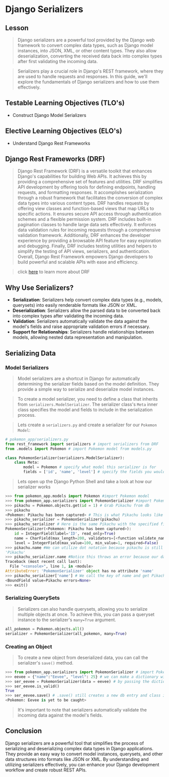 # Django Serializers

## Lesson

> Django serializers are a powerful tool provided by the Django web framework to convert complex data types, such as Django model instances, into JSON, XML, or other content types. They also allow deserialization, converting the received data back into complex types after first validating the incoming data.

> Serializers play a crucial role in Django's REST framework, where they are used to handle requests and responses. In this guide, we'll explore the fundamentals of Django serializers and how to use them effectively.

## Testable Learning Objectives (TLO's)

- Construct Django Model Serializers

## Elective Learning Objectives (ELO's)

- Understand Django Rest Frameworks

## Django Rest Frameworks (DRF)

> Django Rest Framework (DRF) is a versatile toolkit that enhances Django's capabilities for building Web APIs. It achieves this by providing a comprehensive set of features and utilities. DRF simplifies API development by offering tools for defining endpoints, handling requests, and formatting responses. It accomplishes serialization through a robust framework that facilitates the conversion of complex data types into various content types. DRF handles requests by offering view classes and function-based views that map URLs to specific actions. It ensures secure API access through authentication schemes and a flexible permission system. DRF includes built-in pagination classes to handle large data sets effectively. It enforces data validation rules for incoming requests through a comprehensive validation framework. Additionally, DRF enhances the developer experience by providing a browsable API feature for easy exploration and debugging. Finally, DRF includes testing utilities and helpers to simplify the testing of API views, serializers, and authentication. Overall, Django Rest Framework empowers Django developers to build powerful and scalable APIs with ease and efficiency.

> click [here](../../../Resources/Why_DRF.md) to learn more about DRF

## Why Use Serializers?

- **Serialization**: Serializers help convert complex data types (e.g., models, querysets) into easily renderable formats like JSON or XML.
- **Deserialization**: Serializers allow the parsed data to be converted back into complex types after validating the incoming data.
- **Validation**: Serializers automatically validate the data against the model's fields and raise appropriate validation errors if necessary.
- **Support for Relationships**: Serializers handle relationships between models, allowing nested data representation and manipulation.

## Serializing Data

### Model Serializers

> Model serializers are a shortcut in Django for automatically determining the serializer fields based on the model definition. They provide a simple way to serialize and deserialize model instances.

> To create a model serializer, you need to define a class that inherits from `serializers.ModelSerializer`. The serializer class's `Meta` inner class specifies the model and fields to include in the serialization process.

> Lets create a `serializers.py` and create a serializer for our `Pokemon Model`:

```python
# pokemon_app/serializers.py
from rest_framework import serializers # import serializers from DRF
from .models import Pokemon # import Pokemon model from models.py

class PokemonSerializer(serializers.ModelSerializer):
    class Meta:
        model = Pokemon # specify what model this serializer is for
        fields = ['id', 'name', 'level'] # specify the fields you would like this serializer to return
```

> Lets open up the Django Python Shell and take a look at how our serializer works

```python
>>> from pokemon_app.models import Pokemon #import Pokemon model
>>> from pokemon_app.serializers import PokemonSerializer #import Pokemon Serializer
>>> pikachu = Pokemon.objects.get(id = 1) # Grab Pikachu from db
>>> pikachu
<Pokemon: Pikachu has been captured> # This is what Pikachu looks like when printed from a query set
>>> pikachu_serializer = PokemonSerializer(pikachu)
>>> pikachu_serializer # Here is the same Pikachu with the specified fields we provided
PokemonSerializer(<Pokemon: Pikachu has been captured>):
    id = IntegerField(label='ID', read_only=True)
    name = CharField(max_length=200, validators=[<function validate_name>])
    level = IntegerField(max_value=100, min_value=1, required=False)
>>> pikachu.name #We can utilize dot notation because pikachu is still a class instance
'Pikachu'
>>> pikachu_serializer.name #Notice this throws an error because our data is now in json format meaning we are now interacting with a dictionary and not a class
Traceback (most recent call last):
  File "<console>", line 1, in <module>
AttributeError: 'PokemonSerializer' object has no attribute 'name'
>>> pikachu_serializer['name'] # We call the key of name and get Pikachu's name returned
<BoundField value=Pikachu errors=None>
>>> exit()
```

### Serializing QuerySets

> Serializers can also handle querysets, allowing you to serialize multiple objects at once. To achieve this, you can pass a queryset instance to the serializer's `many=True` argument.

```python
all_pokemon = Pokemon.objects.all()
serializer = PokemonSerializer(all_pokemon, many=True)
```

### Creating an Object

> To create a new object from deserialized data, you can call the serializer's `save()` method.

```python
>>> from pokemon_app.serializers import PokemonSerializer # import PokemonSerializer from pokemon_app/serializers.py
>>> eevee = {"name":"Eevee", "level": 25} # we can make a dictionary with the required information we would like
>>> ser_eevee = PokemonSerializer(data = eevee) # by passing the dictionary into the serializer we allow the is_valid() check if the dictionary data fits our validators
>>> ser_eevee.is_valid()
True
>>> ser_eevee.save() # .save() still creates a new db entry and class instance even though it's from the PokemonSerializer class
<Pokemon: Eevee is yet to be caught>
```

> It's important to note that serializers automatically validate the incoming data against the model's fields.

## Conclusion

Django serializers are a powerful tool that simplifies the process of serializing and deserializing complex data types in Django applications. They provide an easy way to convert model instances, querysets, and other data structures into formats like JSON or XML. By understanding and utilizing serializers effectively, you can enhance your Django development workflow and create robust REST APIs.
